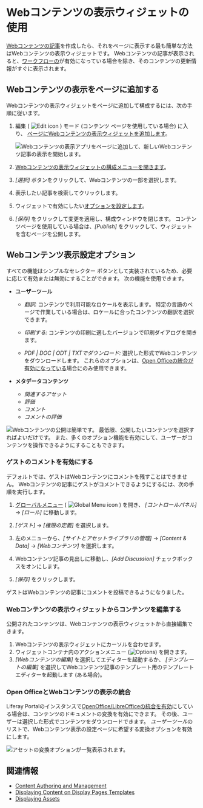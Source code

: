 # Webコンテンツの表示ウィジェットの使用

[Webコンテンツの記事](../../content-authoring-and-management/web-content/web-content-articles/adding-a-basic-web-content-article.md)を作成したら、それをページに表示する最も簡単な方法はWebコンテンツの表示ウィジェットです。 Webコンテンツの記事が表示されると、[ワークフローの](../../process-automation/workflow/introduction-to-workflow.md)が有効になっている場合を除き、そのコンテンツの更新情報がすぐに表示されます。

## Webコンテンツの表示をページに追加する

Webコンテンツの表示ウィジェットをページに追加して構成するには、次の手順に従います。

1.  編集 ( ![Edit icon](../../images/icon-edit.png) ) モード (コンテンツ ページを使用している場合) に入り、 [ページにWebコンテンツの表示ウィジェットを追加します](../creating-pages/using-widget-pages/adding-widgets-to-a-page.md)。

    ![Webコンテンツの表示アプリをページに追加して、新しいWebコンテンツ記事の表示を開始します。](./additional-content-display-options/using-the-web-content-display-widget/images/01.png)

2.  [Webコンテンツの表示ウィジェットの構成メニューを開きます](TODO:adding-widgets#configuration-menu)。

3.  *[選択]* ボタンをクリックして、Webコンテンツの一部を選択します。

4.  表示したい記事を検索してクリックします。

5.  ウィジェットで有効にしたい[オプションを設定します](#using-the-web-content-display-widget-configuration-options)。

6.  *[保存]* をクリックして変更を適用し、構成ウィンドウを閉じます。 コンテンツページを使用している場合は、*[Publish]* をクリックして、ウィジェットを含むページを公開します。

## Webコンテンツ表示設定オプション

すべての機能はシンプルなセレクター ボタンとして実装されているため、必要に応じて有効または無効にすることができます。 次の機能を使用できます。

  - **ユーザーツール**

      - *翻訳:* コンテンツで利用可能なロケールを表示します。 特定の言語のページで作業している場合は、ロケールに合ったコンテンツの翻訳を選択できます。

      - *印刷する:* コンテンツの印刷に適したバージョンで印刷ダイアログを開きます。

      - *PDF | DOC | ODT | TXTでダウンロード:* 選択した形式でWebコンテンツをダウンロードします。 これらのオプションは、[Open Officeの統合が有効になっている](../../content-authoring-and-management/documents-and-media/devops/enabling-openoffice-libreoffice-integration.md)場合にのみ使用できます。

  - **メタデータコンテンツ**

      - *関連するアセット*
      - *評価*
      - *コメント*
      - *コメントの評価*

![Webコンテンツの公開は簡単です。 最低限、公開したいコンテンツを選択すればよいだけです。 また、多くのオプション機能を有効にして、ユーザーがコンテンツを操作できるようにすることもできます。](./additional-content-display-options/using-the-web-content-display-widget/images/02.png)

### ゲストのコメントを有効にする

デフォルトでは、ゲストはWebコンテンツにコメントを残すことはできません。 Webコンテンツの記事にゲストがコメントできるようにするには、次の手順を実行します。

1.  [グローバルメニュー](../../getting-started/navigating-dxp.md) ( ![Global Menu icon](../../images/icon-applications-menu.png) ) を開き、 *[コントロールパネル]* → *[ロール]* に移動します。

2.  *[ゲスト]* → *[権限の定義]* を選択します。

3.  左のメニューから、*[サイトとアセットライブラリの管理]* → *[Content & Data]* → *[Webコンテンツ]* を選択します。

4.  Webコンテンツ記事の見出しに移動し、*[Add Discussion]* チェックボックスをオンにします。

5.  *[保存]* をクリックします。

ゲストはWebコンテンツの記事にコメントを投稿できるようになりました。

### Webコンテンツの表示ウィジェットからコンテンツを編集する

公開されたコンテンツは、Webコンテンツの表示ウィジェットから直接編集できます。

1.  Webコンテンツの表示ウィジェットにカーソルを合わせます。
2.  ウィジェットコンテナ内のアクションメニュー (![Options](../../images/icon-app-options.png)) を開きます。
3.  *[Webコンテンツの編集]* を選択してエディターを起動するか、 *[テンプレートの編集]* を選択してWebコンテンツ記事のテンプレート用のテンプレートエディターを起動します (ある場合)。

### Open OfficeとWebコンテンツの表示の統合

Liferay Portalのインスタンスで[OpenOffice/LibreOfficeの統合を有効](../../content-authoring-and-management/documents-and-media/devops/enabling-openoffice-libreoffice-integration.md)にしている場合は、コンテンツのドキュメントの変換を有効にできます。 その後、ユーザーは選択した形式でコンテンツをダウンロードできます。 *ユーザーツール*のリストで、Webコンテンツ表示の設定ページに希望する変換オプションを有効にします。

![アセットの変換オプションが一覧表示されます。](./additional-content-display-options/using-the-web-content-display-widget/images/03.png)

## 関連情報

  - [Content Authoring and Management](../../content-authoring-and-management.html)
  - [Displaying Content on Display Pages Templates](./using-display-page-templates/displaying-content-with-display-page-templates.md)
  - [Displaying Assets](./using-the-asset-publisher-widget/displaying-assets-intro.md)

